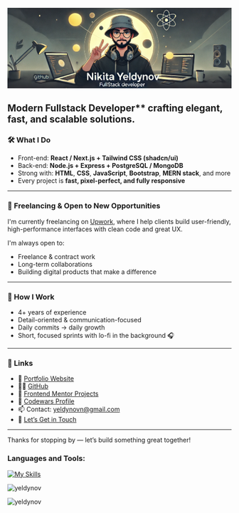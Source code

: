 <!-- <h1 align="center"><a href="https://www.upwork.com/freelancers/~01666af90b1c137ab9" target="_blank" rel="noopener noreferrer"> Hey, I'm Nikita</a></strong> </h1> 
<h1 align="center"><b>Hi , I'm Nikita Yeldynov </b><img src="https://media.giphy.com/media/hvRJCLFzcasrR4ia7z/giphy.gif" width="35"></h1>
-->

![Header](./gh-apr.png)
<!-- 
<p align="center">
<a href="https://github.com/DenverCoder1/readme-typing-svg">
  <img src="https://readme-typing-svg.herokuapp.com?font=Time+New+Roman&color=cyan&size=25&center=true&vCenter=true&width=600&height=100&lines=Hi,+I'm+Nikita+Yeldynov!;Front-End+Developer;Passionate+about+UI/UX;Freelancing+on+Upwork+💼;Loves+Figma,+Tailwind+%26+React;Daily+Commits+Keep+Me+Motivated;Let's+Build+Something+Great+Together!+🚀">
</a>
</p>
-->

## Modern Fullstack Developer** crafting elegant, fast, and scalable solutions.


### 🛠️ What I Do

- Front-end: **React / Next.js + Tailwind CSS (shadcn/ui)**  
- Back-end: **Node.js + Express + PostgreSQL / MongoDB**  
- Strong with: **HTML**, **CSS**, **JavaScript**, **Bootstrap**, **MERN stack**, and more  
- Every project is **fast, pixel-perfect, and fully responsive**

---

### 💼 Freelancing & Open to New Opportunities

I'm currently freelancing on [Upwork](https://www.upwork.com/freelancers/~01666af90b1c137ab9), where I help clients build user-friendly, high-performance interfaces with clean code and great UX.

I'm always open to:
- Freelance & contract work  
- Long-term collaborations  
- Building digital products that make a difference  

---

### 🌱 How I Work

- 4+ years of experience  
- Detail-oriented & communication-focused  
- Daily commits → daily growth  
- Short, focused sprints with lo-fi in the background 🎧

---

### 📌 Links

- 💼 [Portfolio Website](https://yeldynov.tech/)
- 👨‍💻 [GitHub](https://github.com/yeldynov)
- 🧪 [Frontend Mentor Projects](https://www.frontendmentor.io/profile/yeldynov)
- 🧠 [Codewars Profile](https://www.codewars.com/users/yeldynov%20/)
- 📫 Contact: [yeldynovn@gmail.com](mailto:yeldynovn@gmail.com)
- 🤝 [Let’s Get in Touch](https://yeldynov.tech/contacts)

---

Thanks for stopping by — let’s build something great together!


<!-- <p align="left"> <img src="https://komarev.com/ghpvc/?username=yeldynov&label=Profile%20views&color=0e75b6&style=flat" alt="yeldynov" /> </p> -->



<h3 align="left">Languages and Tools:</h3>

[![My Skills](https://skillicons.dev/icons?i=figma,xd,css,html,js,ts,sass,less,tailwind,bootstrap,materialui,alpinejs,react,redux,nextjs,gatsby,threejs,unity,postman,regex,bots,nodejs,express,php,mongodb,mysql,postgres,sqlite,prisma,docker,linux,git,md,vercel,netlify,appwrite,azure,vite,yarn,npm,ps)](https://github.com/yeldynov)

<!-- COUNTER -->
 <p align="left"> <img src="https://komarev.com/ghpvc/?username=yeldynov&label=Profile%20views&color=0e75b6&style=flat" alt="yeldynov" /> </p>
 <!--  ![Alt text](https://spotify-recently-played-readme.vercel.app/api?user=31bfl3erxlqc7aijuqtq4yhs6hle) -->
 
 <p><img align="left" src="https://github-readme-stats.vercel.app/api/top-langs?username=yeldynov&&show_icons=true&theme=one_dark_pro&locale=en&layout=compact" alt="yeldynov" /></p> 


 <!--  <a href="https://git.io/streak-stats"><img src="https://streak-stats.demolab.com?user=yeldynov&theme=one_dark_pro&card_height=160" alt="GitHub Streak" /></a>  -->

<!-- <p><img align="center" src="https://github-readme-streak-stats.herokuapp.com/?user=yeldynov&" alt="yeldynov" /></p> -->

<!--[![Ashutosh's github activity graph](https://github-readme-activity-graph.vercel.app/graph?username=yeldynov&theme=react-dark&height=300)](https://github.com/ashutosh00710/github-readme-activity-graph) -->


